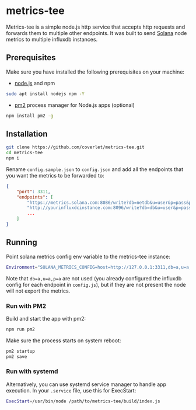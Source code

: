 # metrics-tee

Metrics-tee is a simple node.js http service that accepts http requests and forwards them to multiple other endpoints. It was built to send [Solana](https://solana.com/) node metrics to multiple influxdb instances.

## Prerequisites

Make sure you have installed the following prerequisites on your machine:
* [node.js](https://nodejs.org/en/) and npm

```bash
sudo apt install nodejs npm -Y
```
* [pm2](https://pm2.io/) process manager for Node.js apps (optional)

```bash
npm install pm2 -g
```

## Installation

```bash
git clone https://github.com/coverlet/metrics-tee.git
cd metrics-tee
npm i
```
Rename `config.sample.json` to `config.json` and add all the endpoints that you want the metrics to be forwarded to:
```json
{
    "port": 3311,
    "endpoints": [
        "https://metrics.solana.com:8086/write?db=netdb&u=user&p=pass&precision=ms",
        "http://yourinfluxdcinstance.com:8096/write?db=db&u=user&p=pass&precision=ms",
        ...
    ]
}
```

## Running

Point solana metrics config env variable to the metrics-tee instance:
```bash
Environment="SOLANA_METRICS_CONFIG=host=http://127.0.0.1:3311,db=a,u=a,p=a"
```
Note that `db=a,u=a,p=a` are not used (you already configured the influxdb config for each endpoint in `config.js`), but if they are not present the node will not export the metrics.

### Run with PM2
Build and start the app with pm2:
```bash
npm run pm2
```
Make sure the process starts on system reboot:
 ```bash
pm2 startup
pm2 save
```

### Run with systemd
Alternatively, you can use systemd service manager to handle app execution. In your `.service` file, use this for ExecStart:
```bash
ExecStart=/usr/bin/node /path/to/metrics-tee/build/index.js
```
